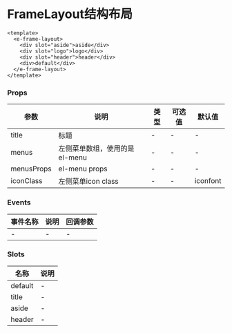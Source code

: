 # FrameLayout结构布局

```
<template>
  <e-frame-layout>
    <div slot="aside">aside</div>
    <div slot="logo">logo</div>
    <div slot="header">header</div>
    <div>default</div>
  </e-frame-layout>
</template>
```

### Props
| 参数      | 说明    | 类型      | 可选值       | 默认值   |
|---------- |-------- |---------- |------------- |--------- |
| title     | 标题   | -  |   -       |    -    |
| menus     | 左侧菜单数组，使用的是el-menu   | -  |   -       |    -    |
| menusProps     | el-menu props   | -  |   -       |    -    |
| iconClass     | 左侧菜单icon class   | -  |   -       |    iconfont    |

### Events
| 事件名称 | 说明 | 回调参数 |
|---------|--------|---------|
| - | - | - |

### Slots
| 名称 | 说明 | 
|---------|--------|
| default | - |
| title | - |
| aside | - |
| header | - |